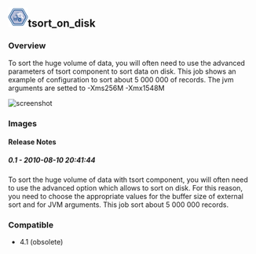 ## <img src='./logo.jpg' width='40' height='40'>tsort_on_disk

### Overview
To sort the huge volume of data, you will often need to use the advanced parameters of tsort component to sort data on disk. This job shows an example of configuration to sort about 5 000 000 of records. The jvm arguments are setted to  -Xms256M -Xmx1548M


![screenshot](https://talendforge.org/exchange/tos/upload_tos/extension-312/screenshot.jpg)
### Images




#### Release Notes

##### 0.1 - 2010-08-10 20:41:44
To sort the huge volume of data with tsort component, you will often need to use the advanced option which allows to sort on disk. For this reason, you need to choose the appropriate values for the buffer size of external sort and for JVM arguments. This job sort about 5 000 000 records.  
### Compatible
 -  4.1 (obsolete)